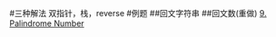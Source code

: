 #三种解法
双指针，栈，reverse
#例题
##回文字符串
##回文数(重做)
[9. Palindrome Number](https://leetcode-cn.com/problems/palindrome-number/)
